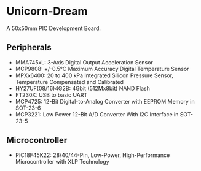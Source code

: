Unicorn-Dream
=============

A 50x50mm PIC Development Board.

Peripherals
-----------

- MMA745xL: 3-Axis Digital Output Acceleration Sensor
- MCP9808: +/-0.5°C Maximum Accuracy Digital Temperature Sensor
- MPXx6400: 20 to 400 kPa Integrated Silicon Pressure Sensor, Temperature Compensated and Calibrated
- HY27UF(08/16)4G2B: 4Gbit (512Mx8bit) NAND Flash
- FT230X: USB to basic UART
- MCP4725: 12-Bit Digital-to-Analog Converter with EEPROM Memory in SOT-23-6
- MCP3221: Low Power 12-Bit A/D Converter With I2C Interface in SOT-23-5

Microcontroller
----------------

- PIC18F45K22: 28/40/44-Pin, Low-Power, High-Performance Microcontroller with XLP Technology

